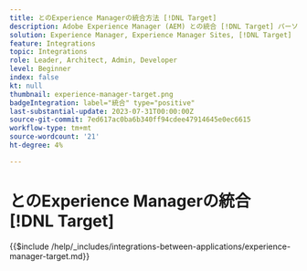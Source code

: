 ```yaml
---
title: とのExperience Managerの統合方法 [!DNL Target]
description: Adobe Experience Manager (AEM) との統合 [!DNL Target] パーソナライズされたエクスペリエンスを提供する
solution: Experience Manager, Experience Manager Sites, [!DNL Target]
feature: Integrations
topic: Integrations
role: Leader, Architect, Admin, Developer
level: Beginner
index: false
kt: null
thumbnail: experience-manager-target.png
badgeIntegration: label="統合" type="positive"
last-substantial-update: 2023-07-31T00:00:00Z
source-git-commit: 7ed617ac0ba6b340ff94cdee47914645e0ec6615
workflow-type: tm+mt
source-wordcount: '21'
ht-degree: 4%

---
```



# とのExperience Managerの統合 [!DNL Target]

{{$include /help/_includes/integrations-between-applications/experience-manager-target.md}}

